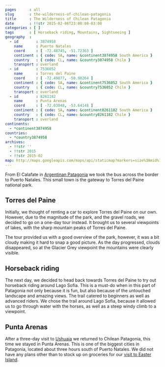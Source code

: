 ```yaml
---
pages      : all
slug       : the-wilderness-of-chilean-patagonia
title      : The Wilderness of Chilean Patagonia
date       : !!str 2015-02-06T23:00:00-03:00
categories : [ ]
tags       : [ Horseback riding, Mountains, Sightseeing ]
geography  :
  - id        : 3874958
    name      : Puerto Natales
    coord     : [ -72.48745, -51.72363 ]
    continent : { code: SA, name: &continent3874958 South America }
    country   : { code: CL, name: &country3874958 Chile }
    transport : overland
  - id        : 7536052
    name      : Torres del Paine
    coord     : [ -72.49877, -50.98264 ]
    continent : { code: SA, name: &continent7536052 South America }
    country   : { code: CL, name: &country7536052 Chile }
    transport : overland
  - id        : 8261182
    name      : Punta Arenas
    coord     : [ -72.03848, -53.64148 ]
    continent : { code: SA, name: &continent8261182 South America }
    country   : { code: CL, name: &country8261182 Chile }
    transport : overland
continents:
  - *continent3874958
countries:
  - *country3874958
archives:
  - !!str ''
  - !!str 2015
  - !!str 2015-02
map: http://maps.googleapis.com/maps/api/staticmap?markers=size%3Amid%7C-51.56840166666667%2C-72.61863333333332%7C-50.98264%2C-72.49877%7C-51.56840166666667%2C-72.61863333333332%7C-53.64148%2C-72.03848&path=color%3A0xFF0000FF%7Cweight%3A3%7C-51.56840166666667%2C-72.61863333333332%7C-50.98264%2C-72.49877&path=color%3A0xFF0000FF%7Cweight%3A3%7C-50.98264%2C-72.49877%7C-51.56840166666667%2C-72.61863333333332&path=color%3A0xFF0000FF%7Cweight%3A3%7C-51.56840166666667%2C-72.61863333333332%7C-53.64148%2C-72.03848&size=480x270&style=feature%3Alandscape%7Celement%3Ageometry.fill%7Chue%3A0x2E0854%7Clightness%3A-2%7Cgamma%3A0.25&style=feature%3Awater%7Celement%3Ageometry.fill%7Ccolor%3A0xEBDAFC&style=feature%3Aadministrative%7Celement%3Ageometry.fill%7Cvisibility%3Aoff&style=element%3Ageometry.stroke%7Cvisibility%3Aoff&zoom=
---
```


From El Calafate in [Argentinan Patagonia](/blog/trekking-in-argentinan-patagonia.html) we took the bus across the border to Puerto Natales. This small town is the gateway to Torres del Paine national park.

## Torres del Paine
Initially, we thought of renting a car to explore Torres del Paine on our own. However, due to the magnitude of the park, and the gravel roads, we decided to go on a one-day tour instead. It brought us to several viewpoints of lakes, with the sharp mountain peaks of Torres del Paine.

The tour provided us with a good overview of the park, however, it was a bit cloudy making it hard to snap a good picture. As the day progressed, clouds disappeared, so at the Glacier Grey viewpoint the mountains were clearly visible.

## Horseback riding
The next day, we decided to head back towards Torres del Paine to try out horseback riding around Lago Sofia. This is a must-do when in this part of Patagonia not only because it is fun, but also because of the untouched landscape and amazing views. The trail catered to beginners as well as advanced riders. We chose the trail around Lago Sofia, because it allowed us to go through water with the horses, as well as a steep windy climb to a viewpoint.

## Punta Arenas
After a three-day visit to [Ushuaia](/blog/trekking-in-argentinan-patagonia.html) we returned to Chilean Patagonia, this time we stayed in Punta Arenas. This is one of the biggest cities in Patagonia, located about three hours south of Puerto Natales. We did not have any plans other than to stock up on groceries for our [visit to Easter Island](/blog/the-next-extreme.html).
